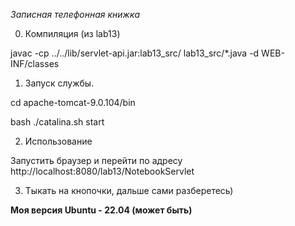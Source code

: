 *Записная телефонная книжка*

0. Компиляция (из lab13)

javac -cp ../../lib/servlet-api.jar:lab13_src/ lab13_src/*.java -d WEB-INF/classes

1. Запуск службы. 

cd apache-tomcat-9.0.104/bin

bash ./catalina.sh start

2. Использование

Запустить браузер и перейти по адресу http://localhost:8080/lab13/NotebookServlet

3. Тыкать на кнопочки, дальше сами разберетесь)

**Моя версия Ubuntu - 22.04 (может быть)**
